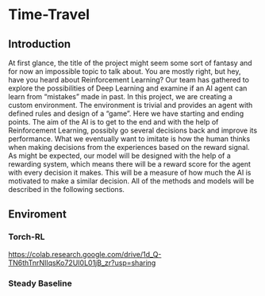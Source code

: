 # Time-Travel
## Introduction
At first glance, the title of the project might seem some sort of fantasy and for now an impossible topic to talk about. You are mostly right, but hey, have you heard about Reinforcement Learning? Our team has gathered to explore the possibilities of Deep Learning and examine if an AI agent can learn from “mistakes” made in past.
In this project, we are creating a custom environment. The environment is trivial and provides an agent with defined rules and design of a “game”. Here we have starting and ending points. The aim of the AI is to get to the end and with the help of Reinforcement Learning, possibly go several decisions back and improve its performance. What we eventually want to imitate is how the human thinks when making decisions from the experiences based on the reward signal. As might be expected, our model will be designed with the help of a rewarding system, which means there will be a reward score for the agent with every decision it makes. This will be a measure of how much the AI is motivated to make a similar decision. All of the methods and models will be described in the following sections.

## Enviroment

### Torch-RL
https://colab.research.google.com/drive/1d_Q-TN6thTnrNIIqsKo72UI0L01jB_zr?usp=sharing

### Steady Baseline
